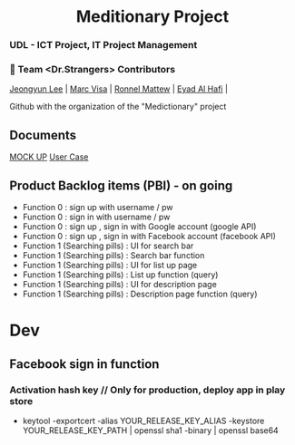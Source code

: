 <h1 align="center">
  Meditionary Project
</h1>
<h3>UDL - ICT Project, IT Project Management</h3>

### :rainbow: Team <Dr.Strangers> Contributors

[Jeongyun Lee](https://github.com/jy-977) |
[Marc Visa](https://github.com/mvp17) | 
[Ronnel Mattew](https://github.com/ron7858) |
[Eyad Al Hafi](https://github.com/eyadfhafi) |


Github with the organization of the "Medictionary" project

## Documents 

[MOCK UP](https://ovenapp.io/project/jdRn2HjGOLjc5BLdswLKmtsU2wOHtk0b#8p8HX) 
[User Case](https://drive.google.com/file/d/1AWF2fvAszot6RFgF82olCPUuq7DtmVcK/view?usp=sharing)

## Product Backlog items (PBI) - on going
* Function 0 : sign up with username / pw
* Function 0 : sign in with username / pw
* Function 0 : sign up , sign in with Google account (google API)
* Function 0 : sign up , sign in with Facebook account (facebook API)
* Function 1 (Searching pills) : UI for search bar
* Function 1 (Searching pills) : Search bar function
* Function 1 (Searching pills) : UI for list up page
* Function 1 (Searching pills) : List up function (query)
* Function 1 (Searching pills) : UI for description page
* Function 1 (Searching pills) : Description page function (query)

# Dev
## Facebook sign in function
### Activation hash key // Only for production, deploy app in play store
* keytool -exportcert -alias YOUR_RELEASE_KEY_ALIAS -keystore YOUR_RELEASE_KEY_PATH | openssl sha1 -binary | openssl base64
